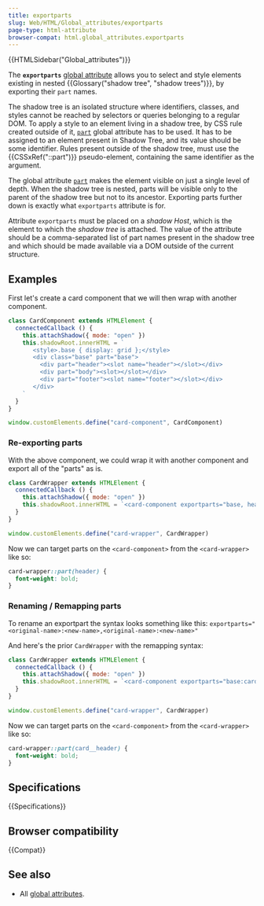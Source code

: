 ```yaml
---
title: exportparts
slug: Web/HTML/Global_attributes/exportparts
page-type: html-attribute
browser-compat: html.global_attributes.exportparts
---
```


{{HTMLSidebar("Global_attributes")}}

The **`exportparts`** [global attribute](/en-US/docs/Web/HTML/Global_attributes) allows you to select and style elements existing in nested {{Glossary("shadow tree", "shadow trees")}}, by exporting their `part` names.

The shadow tree is an isolated structure where identifiers, classes, and styles cannot be reached by selectors or queries belonging to a regular DOM.
To apply a style to an element living in a shadow tree, by CSS rule created outside of it, [`part`](/en-US/docs/Web/HTML/Global_attributes#part) global attribute has to be used. It has to be assigned to an element present in Shadow Tree, and its value should be some identifier.
Rules present outside of the shadow tree, must use the {{CSSxRef("::part")}} pseudo-element, containing the same identifier as the argument.

The global attribute [`part`](/en-US/docs/Web/HTML/Global_attributes#part) makes the element visible on just a single level of depth. When the shadow tree is nested, parts will be visible only to the parent of the shadow tree but not to its ancestor. Exporting parts further down is exactly what `exportparts` attribute is for.

Attribute `exportparts` must be placed on a _shadow Host_, which is the element to which the _shadow tree_ is attached. The value of the attribute should be a comma-separated list of part names present in the shadow tree and which should be made available via a DOM outside of the current structure.

## Examples

First let's create a card component that we will then wrap with another component.

```js
class CardComponent extends HTMLElement {
  connectedCallback () {
    this.attachShadow({ mode: "open" })
    this.shadowRoot.innerHTML = `
       <style>.base { display: grid };</style>
       <div class="base" part="base">
         <div part="header"><slot name="header"></slot></div>
         <div part="body"><slot></slot></div>
         <div part="footer"><slot name="footer"></slot></div>
       </div>
    `
  }
}

window.customElements.define("card-component", CardComponent)
```

### Re-exporting parts

With the above component, we could wrap it with another component and export all of the "parts" as is.

```js
class CardWrapper extends HTMLElement {
  connectedCallback () {
    this.attachShadow({ mode: "open" })
    this.shadowRoot.innerHTML = `<card-component exportparts="base, header, body, footer"></card-component>`
  }
}

window.customElements.define("card-wrapper", CardWrapper)
```

Now we can target parts on the `<card-component>` from the `<card-wrapper>` like so:

```css
card-wrapper::part(header) { 
  font-weight: bold;
}
```

### Renaming / Remapping parts

To rename an exportpart the syntax looks something like this: `exportparts="<original-name>:<new-name>,<original-name>:<new-name>"`

And here's the prior `CardWrapper` with the remapping syntax:

```js
class CardWrapper extends HTMLElement {
  connectedCallback () {
    this.attachShadow({ mode: "open" })
    this.shadowRoot.innerHTML = `<card-component exportparts="base:card__base, header:card__header, body:card__body, footer:card__footer"></card-component>`
  }
}

window.customElements.define("card-wrapper", CardWrapper)
```

Now we can target parts on the `<card-component>` from the `<card-wrapper>` like so:

```css
card-wrapper::part(card__header) { 
  font-weight: bold;
}
```

## Specifications

{{Specifications}}

## Browser compatibility

{{Compat}}

## See also

- All [global attributes](/en-US/docs/Web/HTML/Global_attributes).
